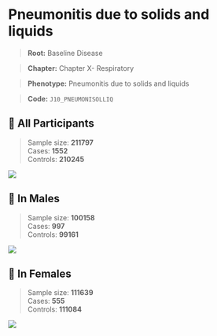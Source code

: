 # Pneumonitis due to solids and liquids

> **Root:** Baseline Disease  

> **Chapter:** Chapter X- Respiratory  

> **Phenotype:** Pneumonitis due to solids and liquids  

> **Code:** `J10_PNEUMONISOLLIQ`

## 🧪 All Participants  
> Sample size: **211797**  
> Cases: **1552**  
> Controls: **210245**
<img src="/Disease/Figures/ALL/Incidence/J10_PNEUMONISOLLIQ.png"/>
<CsvTable src="/Disease_Data/ALL/Incidence/COX_J10_PNEUMONISOLLIQ.csv" label="🔍 View full results" />

## 👨 In Males  
> Sample size: **100158**  
> Cases: **997**  
> Controls: **99161**
<img src="/Disease/Figures/Male/Incidence/J10_PNEUMONISOLLIQ.png"/>
<CsvTable src="/Disease_Data/Male/Incidence/COX_J10_PNEUMONISOLLIQ.csv" label="🔍 View full results" />

## 👩 In Females  
> Sample size: **111639**  
> Cases: **555**  
> Controls: **111084**
<img src="/Disease/Figures/Female/Incidence/J10_PNEUMONISOLLIQ.png"/>
<CsvTable src="/Disease_Data/Female/Incidence/COX_J10_PNEUMONISOLLIQ.csv" label="🔍 View full results" />
